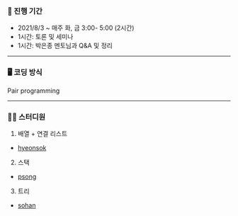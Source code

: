 ### 📆 진행 기간
- 2021/8/3 ~ 매주 화, 금 3:00- 5:00 (2시간)
- 1시간: 토론 및 세미나 
- 1시간: 박은종 멘토님과 Q&A 및 정리

---

### 🖥 코딩 방식
Pair programming

---

### 🧑‍💻 스터디원

1. 배열 + 연결 리스트
- <a href="https://github.com/ganadabang">hyeonsok</a>

2. 스택
- <a href="https://github.com/PAULSONG-git">psong</a>

3. 트리
- <a href="https://github.com/todoni">sohan</a>
